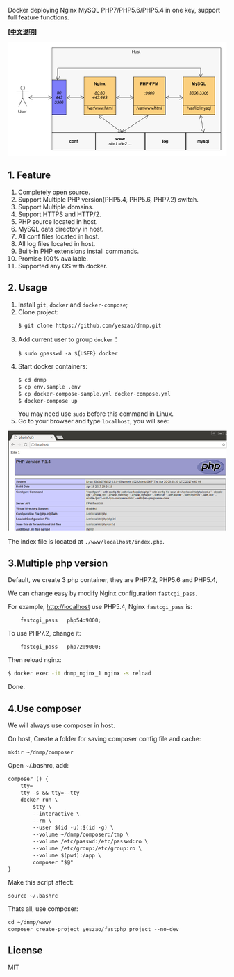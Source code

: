 Docker deploying Nginx MySQL PHP7/PHP5.6/PHP5.4 in one key, support full feature functions.

**[[中文说明]](README.md)**

![Demo Image](./dnmp.png)

## 1. Feature
1. Completely open source.
2. Support Multiple PHP version(~~PHP5.4,~~ PHP5.6, PHP7.2) switch.
3. Support Multiple domains.
4. Support HTTPS and HTTP/2.
5. PHP source located in host.
6. MySQL data directory in host.
7. All conf files located in host.
8. All log files located in host.
9. Built-in PHP extensions install commands.
10. Promise 100% available.
11. Supported any OS with docker.

## 2. Usage
1. Install `git`, `docker` and `docker-compose`;
2. Clone project:
    ```
    $ git clone https://github.com/yeszao/dnmp.git
    ```
3. Add current user to group `docker`：
    ```
    $ sudo gpasswd -a ${USER} docker
    ```
4. Start docker containers:
    ```
    $ cd dnmp
    $ cp env.sample .env
    $ cp docker-compose-sample.yml docker-compose.yml
    $ docker-compose up
    ```
    You may need use `sudo` before this command in Linux.
5. Go to your browser and type `localhost`, you will see:

![Demo Image](./snapshot.png)

The index file is located at `./www/localhost/index.php`.


## 3.Multiple php version
Default, we create 3 php container, they are PHP7.2, PHP5.6 and PHP5.4,

We can change easy by modify Nginx configuration `fastcgi_pass`.

For example, [http://localhost](http://localhost) use PHP5.4, Nginx `fastcgi_pass` is:
```
    fastcgi_pass   php54:9000;
```
To use PHP7.2, change it:
```
    fastcgi_pass   php72:9000;
```
Then reload nginx:
```bash
$ docker exec -it dnmp_nginx_1 nginx -s reload
```
Done.

## 4.Use composer
We will always use composer in host.

On host, Create a folder for saving composer config file and cache:
```
mkdir ~/dnmp/composer
```
Open ~/.bashrc, add:
```
composer () {
    tty=
    tty -s && tty=--tty
    docker run \
        $tty \
        --interactive \
        --rm \
        --user $(id -u):$(id -g) \
        --volume ~/dnmp/composer:/tmp \
        --volume /etc/passwd:/etc/passwd:ro \
        --volume /etc/group:/etc/group:ro \
        --volume $(pwd):/app \
        composer "$@"
}
```
Make this script affect:
```
source ~/.bashrc
```
Thats all, use composer:
```
cd ~/dnmp/www/
composer create-project yeszao/fastphp project --no-dev
```

## License
MIT
